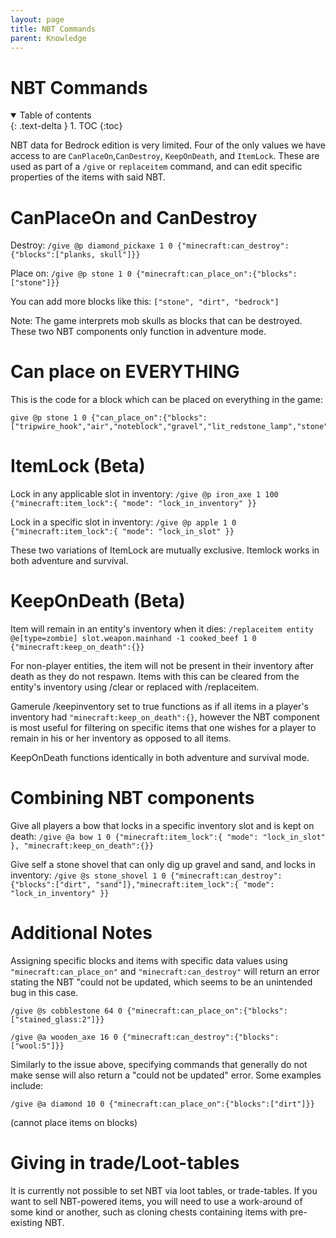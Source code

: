 ```yaml
---
layout: page
title: NBT Commands
parent: Knowledge
---
```


# NBT Commands

<details id="toc" open markdown="block">
  <summary>
    Table of contents
  </summary>
  {: .text-delta }
1. TOC
{:toc}
</details>

NBT data for Bedrock edition is very limited. Four of the only values we have access to are `CanPlaceOn`,`CanDestroy`, `KeepOnDeath`, and `ItemLock`. These are used as part of a `/give` or `replaceitem` command, and can edit specific properties of the items with said NBT.


# CanPlaceOn and CanDestroy

Destroy: `/give @p diamond_pickaxe 1 0 {"minecraft:can_destroy":{"blocks":["planks, skull"]}}`

Place on: `/give @p stone 1 0 {"minecraft:can_place_on":{"blocks":["stone"]}}`

You can add more blocks like this: `["stone", "dirt", "bedrock"]`

Note: The game interprets mob skulls as blocks that can be destroyed. These two NBT components only function in adventure mode.

# Can place on EVERYTHING

This is the code for a block which can be placed on everything in the game:


```
give @p stone 1 0 {"can_place_on":{"blocks":["tripwire_hook","air","noteblock","gravel","lit_redstone_lamp","stone","golden_rail","gold_block","bedrock","turtle_egg","element_72","oak_stairs","element_7","grass","detector_rail","planks","dark_oak_pressure_plate","dirt","coal_ore","diamond_block","cobblestone","element_12","lava","dark_oak_trapdoor","element_63","double_stone_slab2","slime","stonebrick","sapling","cauldron","flowing_water","spruce_pressure_plate","piston","stained_glass","water","flowing_lava","furnace","element_81","sand","gold_ore","wooden_door","tallgrass","iron_ore","underwater_torch","web","log","element_47","stripped_oak_log","leaves","ladder","yellow_flower","element_113","sponge","sweet_berry_bush","birch_fence_gate","standing_sign","monster_egg","glass","conduit","element_43","lapis_ore","spruce_button","bookshelf","bed","element_79","powered_comparator","wooden_pressure_plate","lapis_block","element_116","stripped_acacia_log","spruce_door","dispenser","wheat","diamond_ore","sandstone","obsidian","wool","brick_block","reeds","sticky_piston","deadbush","dried_kelp_block","pistonArmCollision","red_flower","green_glazed_terracotta","brown_mushroom","red_mushroom","spruce_fence_gate","iron_block","stone_slab","double_stone_slab","beehive","rail","tnt","mossy_cobblestone","quartz_stairs","torch","mob_spawner","lava_cauldron","element_82","chest","jungle_standing_sign","element_41","redstone_wire","crafting_table","element_39","dark_oak_door","farmland","lit_furnace","stone_stairs","wall_sign","lever","stone_pressure_plate","element_48","iron_door","redstone_ore","lectern","lit_redstone_ore","unlit_redstone_torch","red_nether_brick_stairs","redstone_torch","stone_button","snow_layer","brown_mushroom_block","ice","snow","cactus","element_88","command_block","clay","jukebox","fence","pumpkin","acacia_door","nether_brick_stairs","netherrack","log2","soul_sand","glowstone","portal","lit_pumpkin","beetroot","cake","unpowered_repeater","powered_repeater","invisibleBedrock","coral_fan_hang3","acacia_stairs","trapdoor","jungle_door","red_mushroom_block","iron_bars","coral","chain_command_block","glass_pane","element_114","melon_block","coral_fan_hang2","emerald_block","pumpkin_stem","chemical_heat","melon_stem","vine","element_84","standing_banner","fence_gate","element_106","brick_stairs","stone_brick_stairs","mycelium","waterlily","smooth_stone","nether_brick","sandstone_stairs","nether_brick_fence","element_107","nether_wart","element_94","enchanting_table","brewing_stand","purpur_block","end_portal","end_portal_frame","element_4","end_stone","fletching_table","element_13","dragon_egg","loom","granite_stairs","redstone_lamp","dropper","activator_rail","coral_block","cocoa","wood","emerald_ore","hard_stained_glass_pane","observer","ender_chest","info_update","unpowered_comparator","tripWire","spruce_stairs","birch_stairs","stonecutter_block","jungle_stairs","coral_fan_hang","element_90","beacon","cobblestone_wall","flower_pot","carrots","potatoes","wooden_button","grindstone","skull","anvil","stone_slab4","element_21","trapped_chest","light_weighted_pressure_plate","element_25","purple_glazed_terracotta","heavy_weighted_pressure_plate","daylight_detector","stripped_jungle_log","redstone_block","quartz_ore","hopper","element_97","quartz_block","wooden_slab","element_53","double_wooden_slab","leaves2","stained_hardened_clay","carved_pumpkin","stained_glass_pane","dark_oak_stairs","iron_trapdoor","prismarine","seaLantern","element_96","hay_block","element_37","carpet","hardened_clay","element_44","coal_block","packed_ice","element_118","chemistry_table","black_glazed_terracotta","purpur_stairs","double_plant","wall_banner","daylight_detector_inverted","red_sandstone","red_sandstone_stairs","spruce_trapdoor","element_27","stone_slab2","jungle_fence_gate","dark_oak_fence_gate","acacia_fence_gate","repeating_command_block","birch_door","grass_path","frame","normal_stone_stairs","element_1","chorus_flower","jungle_pressure_plate","undyed_shulker_box","element_10","end_bricks","smoker","frosted_ice","diorite_stairs","structure_block","end_rod","element_16","blue_glazed_terracotta","end_gateway","magma","bell","stone_slab3","element_26","movingBlock","nether_wart_block","red_nether_brick","bone_block","structure_void","shulker_box","white_glazed_terracotta","orange_glazed_terracotta","magenta_glazed_terracotta","light_blue_glazed_terracotta","colored_torch_bp","yellow_glazed_terracotta","element_59","lime_glazed_terracotta","pink_glazed_terracotta","barrier","gray_glazed_terracotta","silver_glazed_terracotta","cyan_glazed_terracotta","glowingobsidian","brown_glazed_terracotta","red_glazed_terracotta","concrete","acacia_trapdoor","concretePowder","scaffolding","element_54","chorus_plant","smooth_sandstone_stairs","camera","podzol","stonecutter","netherreactor","element_34","info_update2","element_3","reserved6","element_31","prismarine_stairs","bamboo","element_76","dark_prismarine_stairs","prismarine_bricks_stairs","stripped_spruce_log","stripped_birch_log","cartography_table","stripped_dark_oak_log","blue_ice","fire","hard_glass","acacia_standing_sign","hard_stained_glass","hard_glass_pane","colored_torch_rg","element_0","element_2","element_5","blast_furnace","element_6","element_8","element_9","mossy_cobblestone_stairs","element_11","andesite_stairs","element_14","element_15","element_17","element_18","element_19","element_20","acacia_button","element_22","element_23","element_24","element_28","element_29","element_30","element_32","element_33","element_35","element_36","element_38","element_40","element_42","element_45","smooth_red_sandstone_stairs","seagrass","element_46","element_49","element_50","element_51","sea_pickle","element_52","element_55","element_56","element_57","element_58","element_60","element_61","double_stone_slab3","element_62","element_64","double_stone_slab4","element_65","element_66","element_67","element_68","element_69","element_70","element_71","element_73","element_74","element_75","bamboo_sapling","element_77","element_78","element_80","element_83","element_85","element_86","jungle_button","element_87","element_89","birch_pressure_plate","element_91","element_92","element_93","birch_wall_sign","element_95","element_98","element_99","element_100","element_101","element_102","element_103","element_104","element_105","element_108","element_109","jungle_trapdoor","element_110","element_111","element_112","element_115","element_117","coral_fan","coral_fan_dead","kelp","birch_button","dark_oak_button","stickyPistonArmCollision","birch_trapdoor","acacia_pressure_plate","bubble_column","polished_granite_stairs","polished_diorite_stairs","polished_andesite_stairs","mossy_stone_brick_stairs","end_brick_stairs","smooth_quartz_stairs","spruce_standing_sign","spruce_wall_sign","birch_standing_sign","smithing_table","jungle_wall_sign","acacia_wall_sign","darkoak_standing_sign","darkoak_wall_sign","lit_smoker","barrel","lantern","campfire","jigsaw","composter","lit_blast_furnace","light_block","wither_rose","bee_nest","honey_block","honeycomb_block"]}}
```

# ItemLock (Beta)

Lock in any applicable slot in inventory: `/give @p iron_axe 1 100 {"minecraft:item_lock":{ "mode": "lock_in_inventory" }}`

Lock in a specific slot in inventory: `/give @p apple 1 0 {"minecraft:item_lock":{ "mode": "lock_in_slot" }}`

These two variations of ItemLock are mutually exclusive. Itemlock works in both adventure and survival.

# KeepOnDeath (Beta)

Item will remain in an entity's inventory when it dies: `/replaceitem entity @e[type=zombie] slot.weapon.mainhand -1 cooked_beef 1 0 {"minecraft:keep_on_death":{}}`

For non-player entities, the item will not be present in their inventory after death as they do not respawn. Items with this can be cleared from the entity's inventory using /clear or replaced with /replaceitem. 

Gamerule /keepinventory set to true functions as if all items in a player's inventory had `"minecraft:keep_on_death":{}`, however the NBT component is most useful for filtering on specific items that one wishes for a player to remain in his or her inventory as opposed to all items.

KeepOnDeath functions identically in both adventure and survival mode.

# Combining NBT components

Give all players a bow that locks in a specific inventory slot and is kept on death: `/give @a bow 1 0 {"minecraft:item_lock":{ "mode": "lock_in_slot" }, "minecraft:keep_on_death":{}}`

Give self a stone shovel that can only dig up gravel and sand, and locks in inventory: `/give @s stone_shovel 1 0 {"minecraft:can_destroy":{"blocks":["dirt", "sand"]},"minecraft:item_lock":{ "mode": "lock_in_inventory" }}` 

# Additional Notes

Assigning specific blocks and items with specific data values using `"minecraft:can_place_on"` and `"minecraft:can_destroy"` will return an error stating the NBT "could not be updated, which seems to be an unintended bug in this case.

`/give @s cobblestone 64 0 {"minecraft:can_place_on":{"blocks":["stained_glass:2"]}}`

`/give @a wooden_axe 16 0 {"minecraft:can_destroy":{"blocks":["wool:5"]}}`


Similarly to the issue above, specifying commands that generally do not make sense will also return a "could not be updated" error. Some examples include:

`/give @a diamond 10 0 {"minecraft:can_place_on":{"blocks":["dirt"]}}`

(cannot place items on blocks)


# Giving in trade/Loot-tables

It is currently not possible to set NBT via loot tables, or trade-tables. If you want to sell NBT-powered items, you will need to use a work-around of some kind or another, such as cloning chests containing items with pre-existing NBT.
